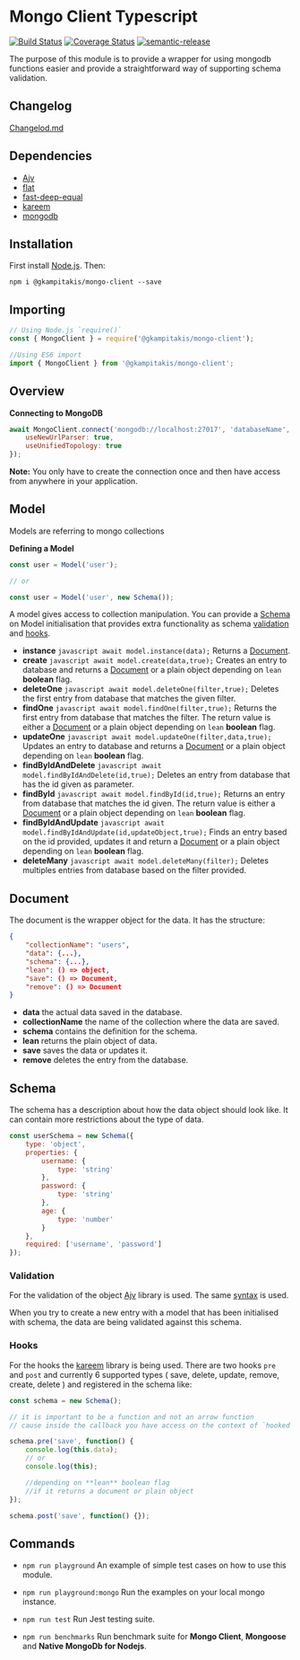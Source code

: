 # Mongo Client Typescript

[![Build Status](https://travis-ci.org/gkampitakis/MongoDriver.svg?branch=master)](https://travis-ci.org/gkampitakis/MongoDriver)
[![Coverage Status](https://coveralls.io/repos/github/gkampitakis/MongoDriver/badge.svg?branch=master)](https://coveralls.io/github/gkampitakis/MongoDriver?branch=master)
[![semantic-release](https://img.shields.io/badge/%20%20%F0%9F%93%A6%F0%9F%9A%80-semantic--release-e10079.svg)](https://github.com/semantic-release/semantic-release)

The purpose of this module is to provide a wrapper for using mongodb functions easier and provide a straightforward way of supporting schema validation.

## Changelog

[Changelod.md](https://github.com/gkampitakis/MongoDriver/blob/master/CHANGELOG.md)

## Dependencies

-   [Ajv](https://www.npmjs.com/package/ajv)
-   [flat](https://www.npmjs.com/package/flat)
-   [fast-deep-equal](https://www.npmjs.com/package/fast-deep-equal)
-   [kareem](https://www.npmjs.com/package/kareem)
-   [mongodb](https://www.npmjs.com/package/mongodb)

## Installation

First install [Node.js](https://nodejs.org/en/). Then:

`npm i @gkampitakis/mongo-client --save`

## Importing

```javascript
// Using Node.js `require()`
const { MongoClient } = require('@gkampitakis/mongo-client');

//Using ES6 import
import { MongoClient } from '@gkampitakis/mongo-client';
```

## Overview

**Connecting to MongoDB**

```javascript
await MongoClient.connect('mongodb://localhost:27017', 'databaseName', {
	useNewUrlParser: true,
	useUnifiedTopology: true
});
```

**Note:** You only have to create the connection once and then have access from anywhere in your application.

## Model

Models are referring to mongo collections

**Defining a Model**

```javascript
const user = Model('user');

// or

const user = Model('user', new Schema());
```

A model gives access to collection manipulation. You can provide a [Schema](#Scehma) on Model initialisation that provides extra functionality as schema [validation](#schema-validation) and [hooks](#hooks).

-   **instance**
    `javascript await model.instance(data);`
    Returns a [Document](#document).
-   **create**
    `javascript await model.create(data,true);`
    Creates an entry to database and
    returns a [Document](#document) or a plain object depending on `lean` **boolean** flag.
-   **deleteOne**
    `javascript await model.deleteOne(filter,true);`
    Deletes the first entry from database that matches the given filter.
-   **findOne**
    `javascript await model.findOne(filter,true);`
    Returns the first entry from database that matches the filter. The return value is either a [Document](#document) or a plain object depending on `lean` **boolean** flag.
-   **updateOne**
    `javascript await model.updateOne(filter,data,true);`
    Updates an entry to database and
    returns a [Document](#document) or a plain object depending on `lean` **boolean** flag.
-   **findByIdAndDelete**
    `javascript await model.findByIdAndDelete(id,true);`
    Deletes an entry from database that has the id given as parameter.
-   **findById**
    `javascript await model.findById(id,true);`
    Returns an entry from database that matches the id given. The return value is either a [Document](#document) or a plain object depending on `lean` **boolean** flag.
-   **findByIdAndUpdate**
    `javascript await model.findByIdAndUpdate(id,updateObject,true);`
    Finds an entry based on the id provided, updates it and return a [Document](#document) or a plain object depending on `lean` **boolean** flag.
-   **deleteMany**
    `javascript await model.deleteMany(filter);`
    Deletes multiples entries from database based on the filter provided.

## Document

The document is the wrapper object for the data. It has the structure:

```json
{
	"collectionName": "users",
	"data": {...},
	"schema": {...},
	"lean": () => object,
	"save": () => Document,
	"remove": () => Document
}
```

-   **data** the actual data saved in the database.
-   **collectionName** the name of the collection where the data are saved.
-   **schema** contains the definition for the schema.
-   **lean** returns the plain object of data.
-   **save** saves the data or updates it.
-   **remove** deletes the entry from the database.

## Schema

The schema has a description about how the data object should look like. It can contain more restrictions about the type of data.

```javascript
const userSchema = new Schema({
	type: 'object',
	properties: {
		username: {
			type: 'string'
		},
		password: {
			type: 'string'
		},
		age: {
			type: 'number'
		}
	},
	required: ['username', 'password']
});
```

### Validation

For the validation of the object [Ajv](https://www.npmjs.com/package/ajv) library is used. The same [syntax](https://github.com/epoberezkin/ajv/blob/master/KEYWORDS.md) is used.

When you try to create a new entry with a model that has been initialised with schema, the data are being validated against this schema.

### Hooks

For the hooks the [kareem](https://www.npmjs.com/package/kareem) library is being used. There are two hooks `pre` and `post` and currently 6 supported types ( save, delete, update, remove, create, delete ) and registered in the schema like:

```javascript
const schema = new Schema();

// it is important to be a function and not an arrow function
// cause inside the callback you have access on the context of `hooked` object

schema.pre('save', function() {
	console.log(this.data);
	// or
	console.log(this);

	//depending on **lean** boolean flag
	//if it returns a document or plain object
});

schema.post('save', function() {});
```

## Commands

-   `npm run playground` An example of simple test cases on how to use this module.

-   `npm run playground:mongo` Run the examples on your local mongo instance.

-   `npm run test` Run Jest testing suite.

-   `npm run benchmarks` Run benchmark suite for **Mongo Client**, **Mongoose** and **Native MongoDb for Nodejs**.

